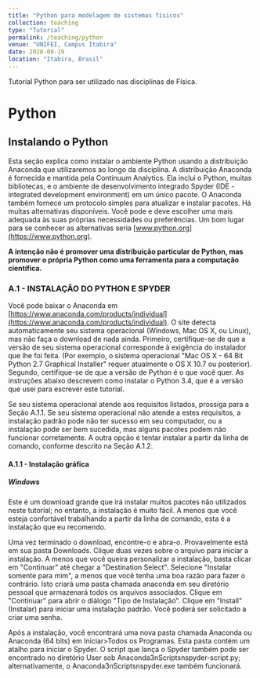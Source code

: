 ```yaml
---
title: "Python para modelagem de sistemas físicos"
collection: teaching
type: "Tutorial"
permalink: /teaching/python
venue: "UNIFEI, Campus Itabira"
date: 2020-08-19
location: "Itabira, Brasil"
---
```


Tutorial Python para ser utilizado nas disciplinas de Física.

Python
======

## Instalando o Python

Esta seção explica como instalar o ambiente Python usando a distribuição Anaconda que utilizaremos ao longo da disciplina. A distribuição Anaconda é fornecida e mantida pela Continuum Analytics. Ela inclui o Python, muitas bibliotecas, e o ambiente de desenvolvimento integrado Spyder (IDE - integrated development environment) em um único pacote. O Anaconda também fornece um protocolo simples para atualizar e instalar pacotes. Há muitas alternativas disponíveis. Você pode e deve escolher uma mais adequada às suas próprias necessidades ou preferências. Um bom lugar para se conhecer as alternativas seria [www.python.org](https://www.python.org).

**A intenção não é promover uma distribuição particular de Python, mas promover o própria Python como uma ferramenta para a computação científica.**

### A.1 - INSTALAÇÃO DO PYTHON E SPYDER

Você pode baixar o Anaconda em [https://www.anaconda.com/products/individual](https://www.anaconda.com/products/individual). O site detecta automaticamente seu sistema operacional (Windows, Mac OS X, ou Linux), mas não faça o download de nada ainda. Primeiro, certifique-se de que a versão de seu sistema operacional corresponde à exigência do instalador que lhe foi feita. (Por exemplo, o sistema operacional "Mac OS X - 64 Bit Python 2.7 Graphical Installer" requer atualmente o OS X 10.7 ou posterior). Segundo, certifique-se de que a versão de Python é o que você quer. As instruções abaixo descrevem como instalar o Python 3.4, que é a versão que usei para escrever este tutorial.

Se seu sistema operacional atende aos requisitos listados, prossiga para a Seção A.1.1. Se seu sistema operacional não atende a estes requisitos, a instalação padrão pode não ter sucesso em seu computador, ou a instalação pode ser bem sucedida, mas alguns pacotes podem não funcionar corretamente. A outra opção é tentar instalar a partir da linha de comando, conforme descrito na Seção A.1.2.

#### A.1.1 - Instalação gráfica

##### Windows

Este é um download grande que irá instalar muitos pacotes não utilizados neste tutorial; no entanto, a instalação é muito fácil. A menos que você esteja confortável trabalhando a partir da linha de comando, esta é a instalação que eu recomendo.

Uma vez terminado o download, encontre-o e abra-o. Provavelmente está em sua pasta Downloads. Clique duas vezes sobre o arquivo para iniciar a instalação. A menos que você queira personalizar a instalação, basta clicar em "Continuar" até chegar a "Destination Select". Selecione "Instalar somente para mim", a menos que você tenha uma boa razão para fazer o contrário. Isto criará uma pasta chamada anaconda em seu diretório pessoal que armazenará todos os arquivos associados. Clique em "Continuar" para abrir o diálogo "Tipo de Instalação". Clique em "Install" (Instalar) para iniciar uma instalação padrão. Você poderá ser solicitado a criar uma senha.

Após a instalação, você encontrará uma nova pasta chamada Anaconda ou Anaconda (64 bits) em Iniciar>Todos os Programas. Esta pasta contém um atalho para iniciar o Spyder. O script que lança o Spyder também pode ser encontrado no diretório User sob Anaconda3nScriptsnspyder-script.py; alternativamente, o Anaconda3nScriptsnspyder.exe também funcionará.


